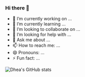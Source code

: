 ### Hi there 👋

<!--
**MohammadBagusAndinPrakoso/MohammadBagusAndinPrakoso** is a ✨ _special_ ✨ repository because its `README.md` (this file) appears on your GitHub profile.

Here are some ideas to get you started:
-->
- 🔭 I’m currently working on ...
- 🌱 I’m currently learning ...
- 👯 I’m looking to collaborate on ...
- 🤔 I’m looking for help with ...
- 💬 Ask me about ...
- 📫 How to reach me: ...
- 😄 Pronouns: ...
- ⚡ Fun fact: ...


![Dhea's GitHub stats](https://github-readme-stats.vercel.app/api?username=DheaRhamadhani&show_icons=true&theme=radical)

